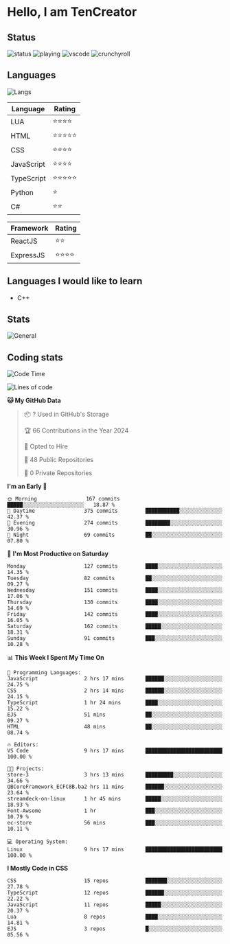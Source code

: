 # Hello, I am TenCreator

## Status
![status](https://api.statusbadges.me/badge/status/518334475038359555?simple=true&style=for-the-badge)
![playing](https://api.statusbadges.me/badge/playing/518334475038359555?style=for-the-badge)
![vscode](https://api.statusbadges.me/badge/vscode/518334475038359555?style=for-the-badge)
![crunchyroll](https://api.statusbadges.me/badge/crunchyroll/518334475038359555?style=for-the-badge)

## Languages
![Langs](https://github-readme-stats.vercel.app/api/top-langs/?username=tencreator&layout=compact&theme=radical)


|Language|Rating|
|--------|------|
|LUA|⭐️⭐️⭐️⭐️|
|HTML|⭐️⭐️⭐️⭐️⭐️|
|CSS|⭐️⭐️⭐️⭐️|
|JavaScript|⭐️⭐️⭐️⭐️|
|TypeScript|⭐️⭐️⭐️⭐️⭐️|
|Python|⭐️|
|C#|⭐️⭐️ |

|Framework|Rating|
|--------|------|
|ReactJS|⭐️⭐️|
|ExpressJS|⭐️⭐️⭐️⭐️|

## Languages I would like to learn
- C++

## Stats
![General](https://github-readme-stats.vercel.app/api?username=tencreator&show_icons=true&theme=radical)

## Coding stats
<!--START_SECTION:waka-->
![Code Time](http://img.shields.io/badge/Code%20Time-52%20hrs%2046%20mins-blue)

![Lines of code](https://img.shields.io/badge/From%20Hello%20World%20I%27ve%20Written-481.8%20thousand%20lines%20of%20code-blue)

**🐱 My GitHub Data** 

> 📦 ? Used in GitHub's Storage 
 > 
> 🏆 66 Contributions in the Year 2024
 > 
> 💼 Opted to Hire
 > 
> 📜 48 Public Repositories 
 > 
> 🔑 0 Private Repositories 
 > 
**I'm an Early 🐤** 

```text
🌞 Morning                167 commits         █████░░░░░░░░░░░░░░░░░░░░   18.87 % 
🌆 Daytime                375 commits         ███████████░░░░░░░░░░░░░░   42.37 % 
🌃 Evening                274 commits         ████████░░░░░░░░░░░░░░░░░   30.96 % 
🌙 Night                  69 commits          ██░░░░░░░░░░░░░░░░░░░░░░░   07.80 % 
```
📅 **I'm Most Productive on Saturday** 

```text
Monday                   127 commits         ████░░░░░░░░░░░░░░░░░░░░░   14.35 % 
Tuesday                  82 commits          ██░░░░░░░░░░░░░░░░░░░░░░░   09.27 % 
Wednesday                151 commits         ████░░░░░░░░░░░░░░░░░░░░░   17.06 % 
Thursday                 130 commits         ████░░░░░░░░░░░░░░░░░░░░░   14.69 % 
Friday                   142 commits         ████░░░░░░░░░░░░░░░░░░░░░   16.05 % 
Saturday                 162 commits         █████░░░░░░░░░░░░░░░░░░░░   18.31 % 
Sunday                   91 commits          ███░░░░░░░░░░░░░░░░░░░░░░   10.28 % 
```


📊 **This Week I Spent My Time On** 

```text
💬 Programming Languages: 
JavaScript               2 hrs 17 mins       ██████░░░░░░░░░░░░░░░░░░░   24.75 % 
CSS                      2 hrs 14 mins       ██████░░░░░░░░░░░░░░░░░░░   24.15 % 
TypeScript               1 hr 24 mins        ████░░░░░░░░░░░░░░░░░░░░░   15.22 % 
EJS                      51 mins             ██░░░░░░░░░░░░░░░░░░░░░░░   09.27 % 
HTML                     48 mins             ██░░░░░░░░░░░░░░░░░░░░░░░   08.74 % 

🔥 Editors: 
VS Code                  9 hrs 17 mins       █████████████████████████   100.00 % 

🐱‍💻 Projects: 
store-3                  3 hrs 13 mins       █████████░░░░░░░░░░░░░░░░   34.66 % 
QBCoreFramework_ECFC8B.ba2 hrs 11 mins       ██████░░░░░░░░░░░░░░░░░░░   23.64 % 
streamdeck-on-linux      1 hr 45 mins        █████░░░░░░░░░░░░░░░░░░░░   18.93 % 
Font-Awsome              1 hr                ███░░░░░░░░░░░░░░░░░░░░░░   10.79 % 
ec-store                 56 mins             ███░░░░░░░░░░░░░░░░░░░░░░   10.11 % 

💻 Operating System: 
Linux                    9 hrs 17 mins       █████████████████████████   100.00 % 
```

**I Mostly Code in CSS** 

```text
CSS                      15 repos            ███████░░░░░░░░░░░░░░░░░░   27.78 % 
TypeScript               12 repos            ██████░░░░░░░░░░░░░░░░░░░   22.22 % 
JavaScript               11 repos            █████░░░░░░░░░░░░░░░░░░░░   20.37 % 
Lua                      8 repos             ████░░░░░░░░░░░░░░░░░░░░░   14.81 % 
EJS                      3 repos             █░░░░░░░░░░░░░░░░░░░░░░░░   05.56 % 
```




<!--END_SECTION:waka-->
